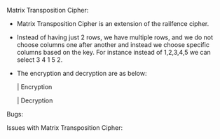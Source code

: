 Matrix Transposition Cipher:

- Matrix Transposition Cipher is an extension of the railfence cipher.

- Instead of having just 2 rows, we have multiple rows, and we do not choose columns one after another
and instead we choose specific columns based on the key. For instance instead of 1,2,3,4,5 we can select
3 4 1 5 2.

- The encryption and decryption are as below:

    |   Encryption
    
    |   Decryption


Bugs:

Issues with Matrix Transposition Cipher: